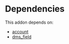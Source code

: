 # Dependencies

This addon depends on:

- [account](https://github.com/bringout/oca-ocb-accounting)
- [dms_field](https://github.com/bringout/oca-technical)
